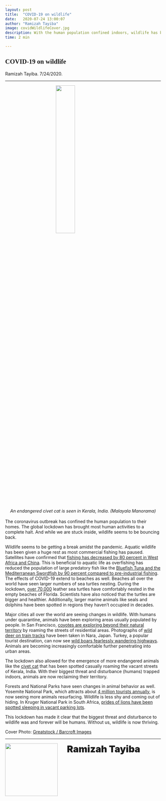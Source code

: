 ```yaml
---
layout: post
title:  "COVID-19 on wildlife"
date:   2020-07-24 13:00:07
author: "Ramizah Tayiba"
image: covidWildlifeCover.jpg
description: With the human population confined indoors, wildlife has become increasingly braver. During the lockdown, animals have been penetrating into urban areas without human interference. These examples really make us question our relationship with nature.
time: 2 min

---
```

<h2 style="font-family: Ergonomique Bold">COVID-19 on wildlife</h2>
Ramizah Tayiba. 7/24/2020.
<hr>

<img src="{{ site.baseurl }}/images/blogs/2020/july/wildlifeOne.png" width="35%" style="display: block; margin: 0 auto"/>  
<center><i>An endangered civet cat is seen in Kerala, India. (Malayala Manorama)</i></center>
<br>
The coronavirus outbreak has confined the human population to their homes. The global lockdown has brought most human activities to a complete halt. And while we are stuck inside, wildlife seems to be bouncing back.

Wildlife seems to be getting a break amidst the pandemic. Aquatic wildlife has been given a huge rest as most commercial fishing has paused. Satellites have confirmed that [fishing has decreased by 80 percent in West Africa and China](https://www.smithsonianmag.com/science-nature/fish-stop-covid-19-180974623/). This is beneficial to aquatic life as overfishing has reduced the population of large predatory fish like the [Bluefish Tuna and the Mediterranean Swordfish by 90 percent compared to pre-industrial fishing](https://www.smithsonianmag.com/science-nature/fish-stop-covid-19-180974623/). The effects of COVID-19 extend to beaches as well. Beaches all over the world have seen larger numbers of sea turtles nesting. During the lockdown, [over 70,000](https://www.youtube.com/watch?v=TZZVv937-D4) leather sea turtles have comfortably nested in the empty beaches of Florida. Scientists have also noticed that the turtles are bigger and healthier. Additionally, larger marine animals like seals and dolphins have been spotted in regions they haven’t occupied in decades.

Major cities all over the world are seeing changes in wildlife. With humans under quarantine, animals have been exploring areas usually populated by people. In San Francisco, [coyotes are exploring beyond their natural territory](https://www.youtube.com/watch?v=TZZVv937-D4) by roaming the streets of residential areas. Photographs of [wild deer on train tracks](https://www.youtube.com/watch?v=TZZVv937-D4) have been taken in Nara, Japan. Turkey, a popular tourist destination, can now see [wild boars fearlessly wandering highways](https://www.livekindly.co/wild-pigs-streets-turkey-lockdown/). Animals are becoming increasingly comfortable further penetrating into urban areas.

The lockdown also allowed for the emergence of more endangered animals like the [civet cat](https://www.youtube.com/watch?v=0JLOV8iXagA) that has been spotted casually roaming the vacant streets of Kerala, India. With their biggest threat and disturbance (humans) trapped indoors, animals are now reclaiming their territory.

Forests and National Parks have seen changes in animal behavior as well. Yosemite National Park, which attracts about [4 million tourists annually](https://www.nps.gov/yose/planyourvisit/visitation.htm), is now seeing more animals resurfacing. Wildlife is less shy and coming out of hiding. In Kruger National Park in South Africa, [prides of lions have been spotted sleeping in vacant parking lots](https://www.youtube.com/watch?v=TZZVv937-D4).

This lockdown has made it clear that the biggest threat and disturbance to wildlife was and forever will be humans. Without us, wildlife is now thriving.

Cover Photo: [Greatstock / Barcroft Images](https://www.dailymail.co.uk/news/article-3593142/It-s-grrrrr-idlock-Lions-cubs-set-cutest-roadblock-South-Africa.html)


<hr>
<img src="{{ site.baseurl }}/images/writingTeam/noProfile.jpg" width="170" style="float: left; margin-right: 30px; margin-bottom: 20px;"/>
<div style="margin-bottom: 5%;">
<span style="font-size: 30px; font-weight: 900;">Ramizah Tayiba</span>
<br>

